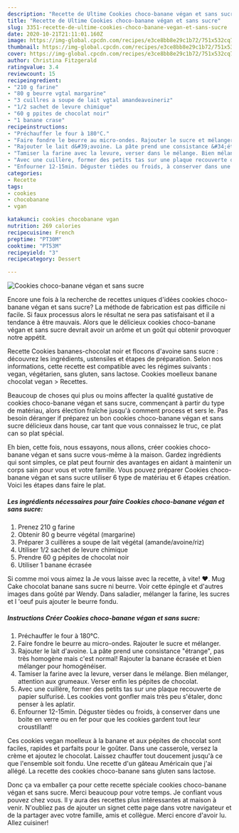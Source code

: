 ```yaml
---
description: "Recette de Ultime Cookies choco-banane végan et sans sucre"
title: "Recette de Ultime Cookies choco-banane végan et sans sucre"
slug: 3351-recette-de-ultime-cookies-choco-banane-vegan-et-sans-sucre
date: 2020-10-21T21:11:01.160Z
image: https://img-global.cpcdn.com/recipes/e3ce8bb8e29c1b72/751x532cq70/cookies-choco-banane-vegan-et-sans-sucre-photo-principale-de-la-recette.jpg
thumbnail: https://img-global.cpcdn.com/recipes/e3ce8bb8e29c1b72/751x532cq70/cookies-choco-banane-vegan-et-sans-sucre-photo-principale-de-la-recette.jpg
cover: https://img-global.cpcdn.com/recipes/e3ce8bb8e29c1b72/751x532cq70/cookies-choco-banane-vegan-et-sans-sucre-photo-principale-de-la-recette.jpg
author: Christina Fitzgerald
ratingvalue: 3.4
reviewcount: 15
recipeingredient:
- "210 g farine"
- "80 g beurre vgtal margarine"
- "3 cuillres a soupe de lait vgtal amandeavoineriz"
- "1/2 sachet de levure chimique"
- "60 g ppites de chocolat noir"
- "1 banane crase"
recipeinstructions:
- "Préchauffer le four à 180°C."
- "Faire fondre le beurre au micro-ondes. Rajouter le sucre et mélanger."
- "Rajouter le lait d&#39;avoine. La pâte prend une consistance &#34;étrange&#34;, pas très homogène mais c&#39;est normal! Rajouter la banane écrasée et bien mélanger pour homogénéiser."
- "Tamiser la farine avec la levure, verser dans le mélange. Bien mélanger, attention aux grumeaux. Verser enfin les pépites de chocolat."
- "Avec une cuillère, former des petits tas sur une plaque recouverte de papier sulfurisé. Les cookies vont gonfler mais très peu s&#39;étaler, donc penser à les aplatir."
- "Enfourner 12-15min. Déguster tièdes ou froids, à conserver dans une boite en verre ou en fer pour que les cookies gardent tout leur croustillant!"
categories:
- Recette
tags:
- cookies
- chocobanane
- vgan

katakunci: cookies chocobanane vgan 
nutrition: 269 calories
recipecuisine: French
preptime: "PT30M"
cooktime: "PT53M"
recipeyield: "3"
recipecategory: Dessert

---
```



![Cookies choco-banane végan et sans sucre](https://img-global.cpcdn.com/recipes/e3ce8bb8e29c1b72/751x532cq70/cookies-choco-banane-vegan-et-sans-sucre-photo-principale-de-la-recette.jpg)

Encore une fois à la recherche de recettes uniques d'idées cookies choco-banane végan et sans sucre? La méthode de fabrication est pas difficile ni facile. Si faux processus alors le résultat ne sera pas satisfaisant et il a tendance à être mauvais. Alors que le délicieux cookies choco-banane végan et sans sucre devrait avoir un arôme et un goût qui obtenir provoquer notre appétit.

Recette Cookies bananes-chocolat noir et flocons d&#39;avoine sans sucre : découvrez les ingrédients, ustensiles et étapes de préparation. Selon nos informations, cette recette est compatible avec les régimes suivants : vegan, végétarien, sans gluten, sans lactose. Cookies moelleux banane chocolat vegan &gt; Recettes.

Beaucoup de choses qui plus ou moins affecter la qualité gustative de cookies choco-banane végan et sans sucre, commençant à partir du type de matériau, alors élection fraîche jusqu'à comment process et sers le. Pas besoin déranger if préparez un bon cookies choco-banane végan et sans sucre délicieux dans house, car tant que vous connaissez le truc, ce plat can so plat spécial.


Eh bien, cette fois, nous essayons, nous allons, créer cookies choco-banane végan et sans sucre vous-même à la maison. Gardez ingrédients qui sont simples, ce plat peut fournir des avantages en aidant à maintenir un corps sain pour vous et votre famille. Vous pouvez préparer Cookies choco-banane végan et sans sucre utiliser 6 type de matériau et 6 étapes création. Voici les étapes dans faire le plat.

<!--inarticleads1-->

##### Les ingrédients nécessaires pour faire Cookies choco-banane végan et sans sucre:

1. Prenez 210 g farine
1. Obtenir 80 g beurre végétal (margarine)
1. Préparer 3 cuillères a soupe de lait végétal (amande/avoine/riz)
1. Utiliser 1/2 sachet de levure chimique
1. Prendre 60 g pépites de chocolat noir
1. Utiliser 1 banane écrasée


Si comme moi vous aimez la Je vous laisse avec la recette, à vite! ♥. Mug Cake chocolat banane sans sucre ni beurre. Voir cette épingle et d&#39;autres images dans goûté par Wendy. Dans saladier, mélanger la farine, les sucres et l &#39;oeuf puis ajouter le beurre fondu. 

<!--inarticleads2-->

##### Instructions Créer Cookies choco-banane végan et sans sucre:

1. Préchauffer le four à 180°C.
1. Faire fondre le beurre au micro-ondes. Rajouter le sucre et mélanger.
1. Rajouter le lait d&#39;avoine. La pâte prend une consistance &#34;étrange&#34;, pas très homogène mais c&#39;est normal! Rajouter la banane écrasée et bien mélanger pour homogénéiser.
1. Tamiser la farine avec la levure, verser dans le mélange. Bien mélanger, attention aux grumeaux. Verser enfin les pépites de chocolat.
1. Avec une cuillère, former des petits tas sur une plaque recouverte de papier sulfurisé. Les cookies vont gonfler mais très peu s&#39;étaler, donc penser à les aplatir.
1. Enfourner 12-15min. Déguster tièdes ou froids, à conserver dans une boite en verre ou en fer pour que les cookies gardent tout leur croustillant!


Ces cookies vegan moelleux à la banane et aux pépites de chocolat sont faciles, rapides et parfaits pour le goûter. Dans une casserole, versez la crème et ajoutez le chocolat. Laissez chauffer tout doucement jusqu&#39;à ce que l&#39;ensemble soit fondu. Une recette d&#39;un gâteau Américain que j&#39;ai allégé. La recette des cookies choco-banane sans gluten sans lactose. 


Donc ça va emballer ça pour cette recette spéciale cookies choco-banane végan et sans sucre. Merci beaucoup pour votre temps. Je confiant vous pouvez chez vous. Il y aura des recettes plus  intéressantes at maison à venir. N'oubliez pas de ajouter un signet cette page dans votre navigateur et de la partager avec votre famille, amis et collègue. Merci encore d'avoir lu. Allez cuisiner!
